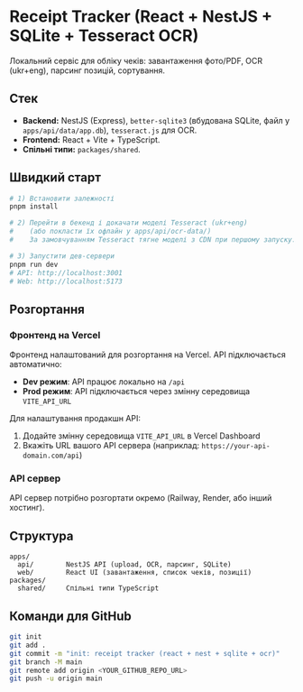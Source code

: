 # Receipt Tracker (React + NestJS + SQLite + Tesseract OCR)

Локальний сервіс для обліку чеків: завантаження фото/PDF, OCR (ukr+eng), парсинг позицій, сортування.

## Стек
- **Backend:** NestJS (Express), `better-sqlite3` (вбудована SQLite, файл у `apps/api/data/app.db`), `tesseract.js` для OCR.
- **Frontend:** React + Vite + TypeScript.
- **Спільні типи:** `packages/shared`.

## Швидкий старт
```bash
# 1) Встановити залежності
pnpm install

# 2) Перейти в бекенд і докачати моделі Tesseract (ukr+eng)
#    (або покласти їх офлайн у apps/api/ocr-data/)
#    За замовчуванням Tesseract тягне моделі з CDN при першому запуску.

# 3) Запустити дев-сервери
pnpm run dev
# API: http://localhost:3001
# Web: http://localhost:5173
```

## Розгортання

### Фронтенд на Vercel
Фронтенд налаштований для розгортання на Vercel. API підключається автоматично:
- **Dev режим**: API працює локально на `/api`
- **Prod режим**: API підключається через змінну середовища `VITE_API_URL`

Для налаштування продакшн API:
1. Додайте змінну середовища `VITE_API_URL` в Vercel Dashboard
2. Вкажіть URL вашого API сервера (наприклад: `https://your-api-domain.com/api`)

### API сервер
API сервер потрібно розгортати окремо (Railway, Render, або інший хостинг).

## Структура
```
apps/
  api/        NestJS API (upload, OCR, парсинг, SQLite)
  web/        React UI (завантаження, список чеків, позиції)
packages/
  shared/     Спільні типи TypeScript
```

## Команди для GitHub
```bash
git init
git add .
git commit -m "init: receipt tracker (react + nest + sqlite + ocr)"
git branch -M main
git remote add origin <YOUR_GITHUB_REPO_URL>
git push -u origin main
```
